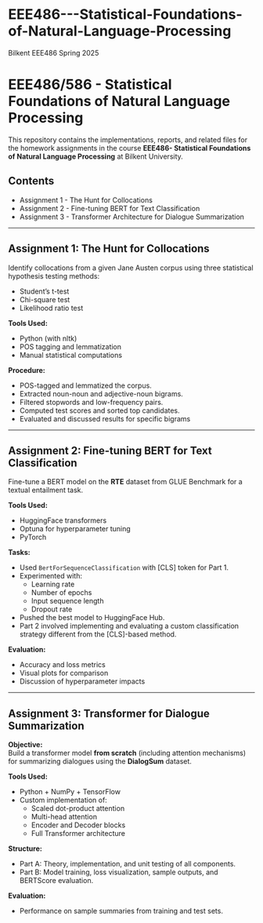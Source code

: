 # EEE486---Statistical-Foundations-of-Natural-Language-Processing
Bilkent EEE486 Spring 2025
# EEE486/586 - Statistical Foundations of Natural Language Processing

This repository contains the implementations, reports, and related files for the homework assignments in the course **EEE486- Statistical Foundations of Natural Language Processing** at Bilkent University.

## Contents

- Assignment 1 - The Hunt for Collocations
- Assignment 2 - Fine-tuning BERT for Text Classification
- Assignment 3 - Transformer Architecture for Dialogue Summarization

---

## Assignment 1: The Hunt for Collocations

Identify collocations from a given Jane Austen corpus using three statistical hypothesis testing methods:
- Student’s t-test
- Chi-square test
- Likelihood ratio test

**Tools Used:**
- Python (with nltk)
- POS tagging and lemmatization
- Manual statistical computations 

**Procedure:**
- POS-tagged and lemmatized the corpus.
- Extracted noun-noun and adjective-noun bigrams.
- Filtered stopwords and low-frequency pairs.
- Computed test scores and sorted top candidates.
- Evaluated and discussed results for specific bigrams 

---

## Assignment 2: Fine-tuning BERT for Text Classification

Fine-tune a BERT model on the **RTE** dataset from GLUE Benchmark for a textual entailment task.

**Tools Used:**
- HuggingFace transformers
- Optuna for hyperparameter tuning
- PyTorch

**Tasks:**
- Used `BertForSequenceClassification` with [CLS] token for Part 1.
- Experimented with:
  - Learning rate
  - Number of epochs
  - Input sequence length
  - Dropout rate
- Pushed the best model to HuggingFace Hub.
- Part 2 involved implementing and evaluating a custom classification strategy different from the [CLS]-based method.

**Evaluation:**
- Accuracy and loss metrics
- Visual plots for comparison
- Discussion of hyperparameter impacts

---

## Assignment 3: Transformer for Dialogue Summarization

**Objective:**  
Build a transformer model **from scratch** (including attention mechanisms) for summarizing dialogues using the **DialogSum** dataset.

**Tools Used:**
- Python + NumPy + TensorFlow
- Custom implementation of:
  - Scaled dot-product attention
  - Multi-head attention
  - Encoder and Decoder blocks
  - Full Transformer architecture

**Structure:**
- Part A: Theory, implementation, and unit testing of all components.
- Part B: Model training, loss visualization, sample outputs, and BERTScore evaluation.

**Evaluation:**
- Performance on sample summaries from training and test sets.



